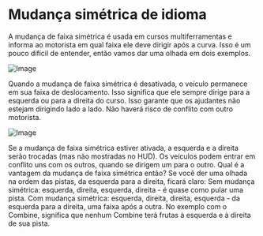 # Mudança simétrica de idioma


A mudança de faixa simétrica é usada em cursos multiferramentas e informa ao motorista em qual faixa ele deve dirigir após a curva.
Isso é um pouco difícil de entender, então vamos dar uma olhada em dois exemplos.


![Image](assets/regularchange_0_0_1020_765.png)


Quando a mudança de faixa simétrica é desativada, o veículo permanece em sua faixa de deslocamento.
Isso significa que ele sempre dirige para a esquerda ou para a direita do curso.
Isso garante que os ajudantes não estejam dirigindo lado a lado.
Não haverá risco de conflito com outro motorista.


![Image](assets/symetricchange_0_0_1020_765.png)


Se a mudança de faixa simétrica estiver ativada, a esquerda e a direita serão trocadas (mas não mostradas no HUD).
Os veículos podem entrar em conflito uns com os outros, quando se dirigem um para o outro.
Qual é a vantagem da mudança de faixa simétrica então?
Se você der uma olhada na ordem das pistas, da esquerda para a direita, ficará claro:
Sem mudança simétrica: esquerda, direita, esquerda, direita - é quase como pular uma pista.
Com mudança simétrica: esquerda, direita, direita, esquerda - da esquerda para a direita, uma faixa após a outra.
No exemplo com o Combine, significa que nenhum Combine terá frutas à esquerda e à direita de sua pista.


